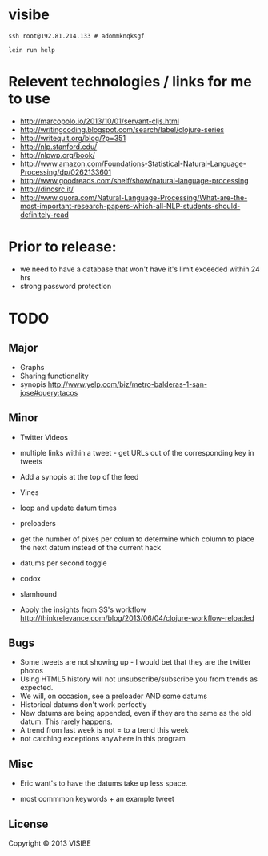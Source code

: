 # visibe

```
ssh root@192.81.214.133 # adommknqksgf

lein run help
```

# Relevent technologies / links for me to use 

- http://marcopolo.io/2013/10/01/servant-cljs.html
- http://writingcoding.blogspot.com/search/label/clojure-series
- http://writequit.org/blog/?p=351
- http://nlp.stanford.edu/
- http://nlpwp.org/book/
- http://www.amazon.com/Foundations-Statistical-Natural-Language-Processing/dp/0262133601
- http://www.goodreads.com/shelf/show/natural-language-processing
- http://dinosrc.it/
- http://www.quora.com/Natural-Language-Processing/What-are-the-most-important-research-papers-which-all-NLP-students-should-definitely-read

# Prior to release:

- we need to have a database that won't have it's limit exceeded within 24 hrs
- strong password protection

# TODO

## Major

- Graphs
- Sharing functionality
- synopis http://www.yelp.com/biz/metro-balderas-1-san-jose#query:tacos

## Minor

- Twitter Videos
- multiple links within a tweet - get URLs out of the corresponding key in tweets

- Add a synopis at the top of the feed
- Vines

- loop and update datum times
- preloaders
- get the number of pixes per colum to determine which column to place the next datum instead of the current hack
- datums per second toggle

- codox
- slamhound
- Apply the insights from SS's workflow http://thinkrelevance.com/blog/2013/06/04/clojure-workflow-reloaded

## Bugs

- Some tweets are not showing up - I would bet that they are the twitter photos
- Using HTML5 history will not unsubscribe/subscribe you from trends as expected.
- We will, on occasion, see a preloader AND some datums
- Historical datums don't work perfectly
- New datums are being appended, even if they are the same as the old datum. This rarely happens.
- A trend from last week is not = to a trend this week
- not catching exceptions anywhere in this program

## Misc

- Eric want's to have the datums take up less space. 

- most commmon keywords + an example tweet

## License

Copyright © 2013 VISIBE
